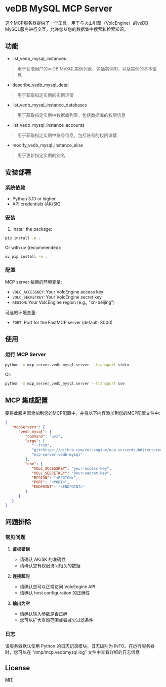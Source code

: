 # veDB MySQL MCP Server

这个MCP服务器提供了一个工具，用于与火山引擎（VolcEngine）的veDB MySQL服务进行交互，允许您从您的数据集中搜索和检索知识。

## 功能

- list_vedb_mysql_instances
> 用于获取用户的veDB MySQL实例列表，包括实例ID，以及实例的基本信息
- describe_vedb_mysql_detail
> 用于获取指定实例的实例详情
- list_vedb_mysql_instance_databases
> 用于获取指定实例中数据库列表，包括数据库的权限信息
- list_vedb_mysql_instance_accounts
> 用于获取指定实例中账号信息，包括账号的权限详情
- modify_vedb_mysql_instance_alias
> 用于更新指定实例的别名

## 安装部署

### 系统依赖

- Python 3.10 or higher
- API credentials (AK/SK)

### 安装

1. Install the package:

```bash
pip install -e .
```

Or with uv (recommended):

```bash
uv pip install -e .
```

### 配置

MCP server 依赖的环境变量:

- `VOLC_ACCESSKEY`: Your VolcEngine access key
- `VOLC_SECRETKEY`: Your VolcEngine secret key
- `REGION`: Your VolcEngine region (e.g., "cn-beijing")

可选的环境变量:

- `PORT`: Port for the FastMCP server (default: 8000)

## 使用

### 运行 MCP Server

```bash
python -m mcp_server_vedb_mysql.server --transport stdio
```

Or:

```bash
python -m mcp_server_vedb_mysql.server --transport sse
```

## MCP 集成配置

要将此服务器添加到您的MCP配置中，并将以下内容添加到您的MCP配置文件中:

```json
{
   "mcpServers": {
      "vedb_mysql": {
         "command": "uvx",
         "args": [
            "--from",
            "git+https://github.com/volcengine/mcp-server#subdirectory=server/mcp_server_vedb_mysql",
            "mcp-server-vedb-mysql"
         ],
         "env": {
            "VOLC_ACCESSKEY": "your-access-key",
            "VOLC_SECRETKEY": "your-secret-key",
            "REGION": "<REGION>",
            "PORT": "<PORT>",
            "ENDPOINT": "<ENDPOINT>"
         }
      }
   }
}
```

## 问题排除

### 常见问题

1. **鉴权错误**
   - 请确认 AK/SK 的准确性 
   - 请确认您有权限访问相关的数据

2. **连接超时**
   - 请确认您可以正常访问 VolcEngine API
   - 请确认 host configuration 的正确性

3. **输出为空**
   - 请确认输入参数是否正确
   - 您可以扩大查询范围或者减少过滤条件

### 日志

该服务器默认使用 Python 的日志记录模块，日志级别为 INFO。在运行服务器时，您可以在 “/tmp/mcp.vedbmysql.log” 文件中查看详细的日志信息


## License

[MIT](https://github.com/volcengine/mcp-server/blob/main/LICENSE)
